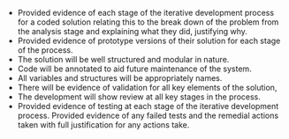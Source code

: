* Provided evidence of each stage of the iterative development process for a coded solution relating this to the break down of the problem from the analysis stage and explaining what they did, justifying why.
* Provided evidence of prototype versions of their solution for each stage of the process.
* The solution will be well structured and modular in nature.
* Code will be annotated to aid future maintenance of the system.
* All variables and structures will be appropriately names.
* There will be evidence of validation for all key elements of the solution,
* The development will show review at all key stages in the process.
* Provided evidence of testing at each stage of the iterative development process.
Provided evidence of any failed tests and the remedial actions taken with full justification for any actions take.
